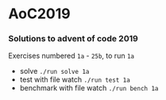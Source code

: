 # AoC2019

### Solutions to advent of code 2019

Exercises numbered `1a` - `25b`, to run `1a`

- solve `./run solve 1a`
- test with file watch `./run test 1a`
- benchmark with file watch `./run bench 1a`
